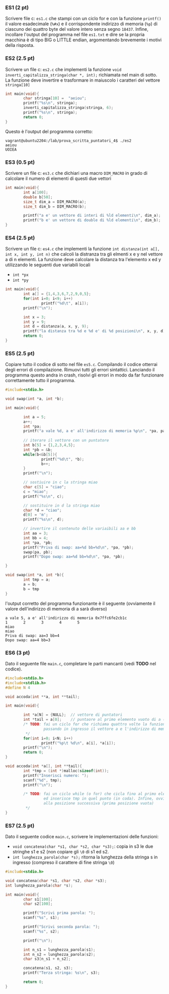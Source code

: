 ### ES1 (2 pt)

Scrivere file c: `es1.c` che stampi con un ciclo for e con la funzione `printf()` il valore esadecimale (`%#x`) e il corrispondente indirizzo di memoria (`%p`) di ciascuno dei quattro byte del valore intero senza segno `18437`. Infine, incollare l'output del programma nel file `es1.txt` e dire se la propria macchina è di tipo BIG o LITTLE endian, argomentando brevemente i motivi della risposta.

### ES2 (2.5 pt)

Scrivere un file c: `es2.c` che implementi la funzione `void inverti_capitalizza_stringa(char *, int);` richiamata nel main di sotto.  
La funzione deve invertire e trasformare in maiuscolo i caratteri del vettore `stringa[10]`

```c
int main(void){
        char stringa[10] =  "aeiou";
        printf("%s\n", stringa);
        inverti_capitalizza_stringa(stringa, 6);
        printf("%s\n", stringa);
        return 0;
}
```

Questo è l'output del programma corretto:

```
vagrant@ubuntu2204:/lab/prova_scritta_puntatori_4$ ./es2
aeiou
UOIEA
```

### ES3 (0.5 pt)

Scrivere un file c: `es3.c` che dichiari una macro `DIM_MACRO` in grado di calcolare il numero di elementi di questi due vettori

```c
int main(void){
        int a[100];
        double b[50];
        size_t dim_a = DIM_MACRO(a);
        size_t dim_b = DIM_MACRO(b);

        printf("a e' un vettore di interi di %ld elementi\n", dim_a);
        printf("b e' un vettore di double di %ld elementi\n", dim_b);
}
```

### ES4 (2.5 pt)

Scrivere un file c: `es4.c` che implementi la funzione `int distanza(int a[], int x, int y, int n)` che calcoli la distranza tra gli elmenti x e y nel vettore a di n elementi. La funzione deve calcolare la distanza tra l'elemento x ed y utilizzando le seguenti due variabili locali

* `int *px`
* `int *py`

```c
int main(void){
        int a[] = {1,4,3,6,7,2,9,0,5};
        for(int i=0; i<9; i++)
                printf("%d\t", a[i]);
        printf("\n");

        int x = 3;
        int y = 9;
        int d = distanza(a, x, y, 9);
        printf("la distanza tra %d e %d e' di %d posizioni\n", x, y, d);
        return 0;
}
```

### ES5 (2.5 pt)

Copiare tutto il codice di sotto nel file `es5.c`. Compilando il codice otterrai degli errori di compilazione. Rimuovi tutti gli errori sintattici. Lanciando il programma questo andra in crash, risolvi gli errori in modo da far funzionare correttamente tutto il programma.

```c
#include<stdio.h>

void swap(int *a, int *b);

int main(void){

        int a = 5;
        a++;
        int *pa;
        printf("a vale %d, a e' all'indirizzo di memoria %p\n", *pa, pa);
        
        // iterare il vettore con un puntatore
        int b[5] = {1,2,3,4,5};
        int *pb = &b;
        while(b<&b[5]){
                printf("%d\t", *b);
                b++;
        }
        printf("\n");

        // sostiuire in c la stringa miao
        char c[5] = "ciao";
        c = "miao";
        printf("%s\n", c);

        // sostituire in d la stringa miao
        char *d = "ciao";
        d[0] = 'm';
        printf("%s\n", d);

        // invertire il contenuto delle variaibili aa e bb
        int aa = 3;
        int bb = 4;
        int *pa, *pb;
        printf("Priva di swap: aa=%d bb=%d\n", *pa, *pb);
        swap(pa, pb);
        printf("Dopo swap: aa=%d bb=%d\n", *pa, *pb);

}

void swap(int *a, int *b){
        int tmp = a;
        a = b;
        b = tmp
}
```

l'output corretto del programma funzionante è il seguente (ovviamente il valore dell'indirizzo di memoria di a sarà diverso)

```
a vale 5, a e' all'indirizzo di memoria 0x7ffc6fe2cb1c
1       2       3       4       5
miao
miao
Priva di swap: aa=3 bb=4
Dopo swap: aa=4 bb=3
```

### ES6 (3 pt)

Dato il seguente file `main.c`, completare le parti mancanti (vedi **TODO** nel codice). 

```c
#include<stdio.h>
#include<stdlib.h>
#define N 4

void accoda(int **a, int **tail);

int main(void){

        int *a[N] = {NULL};  // vettore di puntatori
        int *tail = a[0];    // puntaore al primo elemento vuoto di a (all'inizio sono tutti vuoti e tail punto al primo elemento di a)
        /* TODO: fai un ciclo for che richiama quattro volte la funzione accoda()
                 passando in ingresso il vettore a e l'indirizzo di memoria di tail
         */
        for(int i=0; i<N; i++)
                printf("%p\t %d\n", a[i], *a[i]);
        printf("\n");
        return 0;
}

void accoda(int *a[], int **tail){
        int *tmp = (int *)malloc(sizeof(int));
        printf("Inserisci numero: ");
        scanf("%d", tmp);
        printf("\n");

        /* TODO: fai un ciclo while (o for) che cicla fino al primo elemento vuoto (*tail) di a
                 ed inserisce tmp in quel punto (in coda). Infine, ovviamente, fai puntare tail
                 alla posizione successiva (prima posizione vuota)
         */
}
```

### ES7 (2.5 pt)

Dato il seguente codice `main.c`, scrivere le implementazioni delle funzioni:
* `void concatena(char *s1, char *s2, char *s3);`: copia in s3 le due stringhe s1 e s2 (non copiare gli `\0` di s1 ed s2.
* `int lunghezza_parola(char *s);` ritorna la lunghezza della stringa s in ingresso (compreso il carattere di fine stringa `\0`)

```c
#include<stdio.h>

void concatena(char *s1, char *s2, char *s3);
int lunghezza_parola(char *s);

int main(void){
        char s1[100];
        char s2[100];

        printf("Scrivi prima parola: ");
        scanf("%s", s1);

        printf("Scrivi seconda parola: ");
        scanf("%s", s2);

        printf("\n");

        int n_s1 = lunghezza_parola(s1);
        int n_s2 = lunghezza_parola(s2);
        char s3[n_s1 + n_s2];

        concatena(s1, s2, s3);
        printf("Terza stringa: %s\n", s3);

        return 0;
}
```
